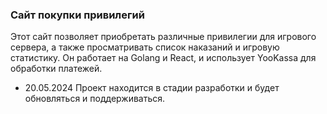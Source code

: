 ### Сайт покупки привилегий

Этот сайт позволяет приобретать различные привилегии для игрового сервера, а также просматривать список наказаний и игровую статистику. Он работает на Golang и React, и использует YooKassa для обработки платежей.

- 20.05.2024
Проект находится в стадии разработки и будет обновляться и поддерживаться.